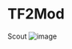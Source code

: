 # TF2Mod
Scout
![image](https://github.com/user-attachments/assets/92134079-7ce2-40fb-b213-2d8474b2badb)
